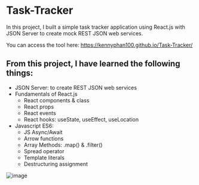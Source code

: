 # Task-Tracker

In this project, I built a simple task tracker application using React.js with JSON Server to create mock REST JSON web services.

You can access the tool here: https://kennyphan100.github.io/Task-Tracker/

## From this project, I have learned the following things:
* JSON Server: to create REST JSON web services
* Fundamentals of React.js
  * React components & class
  * React props
  * React events
  * React hooks: useState, useEffect, useLocation
* Javascript ES6:
	* JS Async/Await
	* Arrow functions
	* Array Methods: .map() & .filter()
	* Spread operator
	* Template literals
	* Destructuring assignment

![image](https://user-images.githubusercontent.com/66841718/147883071-fa446ef8-1886-421f-ad0e-601fd5ca6dc4.png)

